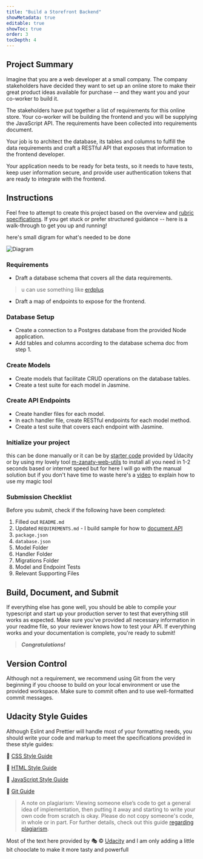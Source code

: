 ```yaml
---
title: "Build a Storefront Backend"
showMetadata: true
editable: true
showToc: true
order: 3
tocDepth: 4
---
```


## Project Summary

Imagine that you are a web developer at a small company. The company stakeholders have decided they want to set up an online store to make their great product ideas available for purchase -- and they want you and your co-worker to build it.

The stakeholders have put together a list of requirements for this online store. Your co-worker will be building the frontend and you will be supplying the JavaScript API. The requirements have been collected into requirements document.

Your job is to architect the database, its tables and columns to fulfill the data requirements and craft a RESTful API that exposes that information to the frontend developer.

Your application needs to be ready for beta tests, so it needs to have tests, keep user information secure, and provide user authentication tokens that are ready to integrate with the frontend.

## Instructions

Feel free to attempt to create this project based on the overview and [rubric specifications](https://review.udacity.com/#!/rubrics/3061/view). If you get stuck or prefer structured guidance -- here is a walk-through to get you up and running!


here's small digram for what's needed to be done

![Diagram](/images/store-frontend.png)

### Requirements

- Draft a database schema that covers all the data requirements.
  
> u can use something like [erdplus](https://erdplus.com/)
  
- Draft a map of endpoints to expose for the frontend.

### Database Setup

- Create a connection to a Postgres database from the provided Node application.
- Add tables and columns according to the database schema doc from step 1.

### Create Models

- Create models that facilitate CRUD operations on the database tables.
- Create a test suite for each model in Jasmine.

### Create API Endpoints

- Create handler files for each model.
- In each handler file, create RESTful endpoints for each model method.
- Create a test suite that covers each endpoint with Jasmine.

### Initialize your project

this can be done manually or it can be by [starter code](https://github.com/udacity/nd0067-c2-creating-an-api-with-postgresql-and-express-project-starter) provided by Udacity or by using my lovely tool [m-zanaty-web-utils](https://www.npmjs.com/package/m-zanaty-web-utils) to install all you need in 1-2 seconds based or internet speed but for here I will go with the manual solution but if you don't have time to waste here's a [video](https://www.youtube.com/watch?v=0KnqGbkBdxw) to explain how to use my magic tool

### Submission Checklist

Before you submit, check if the following have been completed:

1. Filled out `README.md`
2. Updated `REQUIREMENTS.md` - I build sample for how to [document API](https://github.com/mohammedelzanaty/store-front/blob/main/REQUIREMENTS.md)
3. `package.json`
4. `database.json`
5. Model Folder
6. Handler Folder
7. Migrations Folder
8. Model and Endpoint Tests
9. Relevant Supporting Files

## Build, Document, and Submit

If everything else has gone well, you should be able to compile your typescript and start up your production server to test that everything still works as expected. Make sure you've provided all necessary information in your readme file, so your reviewer knows how to test your API. If everything works and your documentation is complete, you're ready to submit!
  
  > **_Congratulations!_**

## Version Control

Although not a requirement, we recommend using Git from the very beginning if you choose to build on your local environment or use the provided workspace. Make sure to commit often and to use well-formatted commit messages.

## Udacity Style Guides

Although Eslint and Prettier will handle most of your formatting needs, you should write your code and markup to meet the specifications provided in these style guides:

🌳 [CSS Style Guide](/udacity/style-guide/CSS)

🌳 [HTML Style Guide](/udacity/style-guide/html)

🌳 [JavaScript Style Guide](/udacity/style-guide/javascrpt)

🌳 [Git Guide](/udacity/style-guide/git)


> A note on plagiarism: Viewing someone else’s code to get a general idea of implementation, then putting it away and starting to write your own code from scratch is okay. Please do not copy someone's code, in whole or in part. For further details, check out this guide [regarding plagiarism](/udacity/plagiarism).

Most of the text here provided by 🎭 © [Udacity](https://www.udacity.com/) and I am only adding a little bit chooclate to  make it more tasty and powerfull
